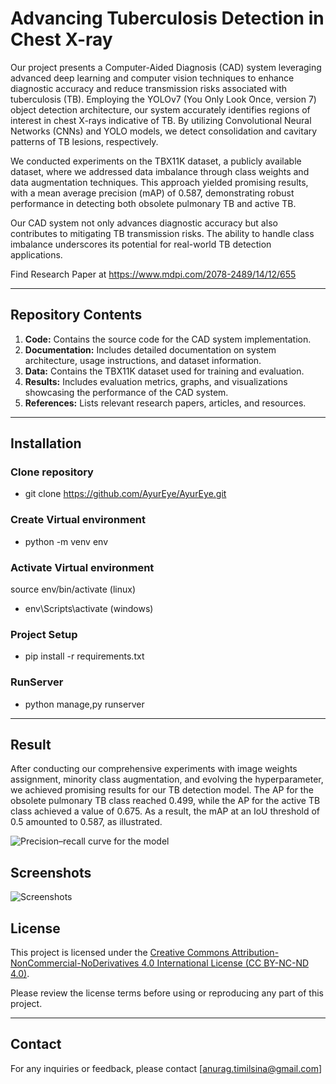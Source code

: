 # Advancing Tuberculosis Detection in Chest X-ray

Our project presents a Computer-Aided Diagnosis (CAD) system leveraging advanced deep learning and computer vision techniques to enhance diagnostic accuracy and reduce transmission risks associated with tuberculosis (TB). Employing the YOLOv7 (You Only Look Once, version 7) object detection architecture, our system accurately identifies regions of interest in chest X-rays indicative of TB. By utilizing Convolutional Neural Networks (CNNs) and YOLO models, we detect consolidation and cavitary patterns of TB lesions, respectively.

We conducted experiments on the TBX11K dataset, a publicly available dataset, where we addressed data imbalance through class weights and data augmentation techniques. This approach yielded promising results, with a mean average precision (mAP) of 0.587, demonstrating robust performance in detecting both obsolete pulmonary TB and active TB. 

Our CAD system not only advances diagnostic accuracy but also contributes to mitigating TB transmission risks. The ability to handle class imbalance underscores its potential for real-world TB detection applications.

Find Research Paper at https://www.mdpi.com/2078-2489/14/12/655

---

## Repository Contents

1. **Code:** Contains the source code for the CAD system implementation.
2. **Documentation:** Includes detailed documentation on system architecture, usage instructions, and dataset information.
3. **Data:** Contains the TBX11K dataset used for training and evaluation.
4. **Results:** Includes evaluation metrics, graphs, and visualizations showcasing the performance of the CAD system.
5. **References:** Lists relevant research papers, articles, and resources.

---

## Installation

### Clone repository
 - git clone https://github.com/AyurEye/AyurEye.git

### Create Virtual environment
 - python -m venv env

### Activate Virtual environment
source env/bin/activate (linux)
 - env\Scripts\activate (windows)


### Project Setup 
 - pip install -r requirements.txt

### RunServer 
 - python manage,py runserver 

---

## Result

After conducting our comprehensive experiments with image weights assignment, minority class augmentation, and evolving the hyperparameter, we achieved promising results for our TB detection model. The AP for the obsolete pulmonary TB class reached 0.499, while the AP for the active TB class achieved a value of 0.675. As a result, the mAP at an IoU threshold of 0.5 amounted to 0.587, as illustrated.

![Precision–recall curve for the model](https://www.mdpi.com/information/information-14-00655/article_deploy/html/images/information-14-00655-g014.png)

## Screenshots
![Screenshots](media/screenshots.png)

## License

This project is licensed under the [Creative Commons Attribution-NonCommercial-NoDerivatives 4.0 International License (CC BY-NC-ND 4.0)](https://creativecommons.org/licenses/by-nc-nd/4.0/). 

Please review the license terms before using or reproducing any part of this project.

---
## Contact

For any inquiries or feedback, please contact [anurag.timilsina@gmail.com]